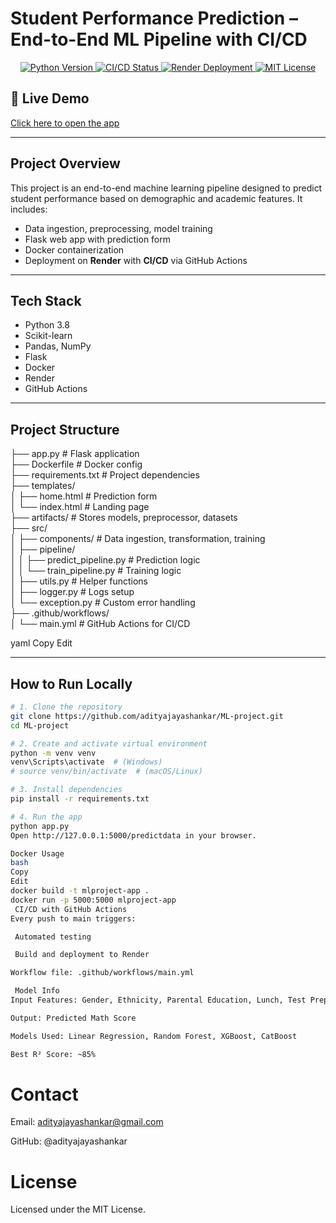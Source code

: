 #  Student Performance Prediction – End-to-End ML Pipeline with CI/CD

<p align="center">
  <a href="https://www.python.org/">
    <img src="https://img.shields.io/badge/Python-3.8-blue" alt="Python Version">
  </a>
  <a href="https://github.com/adityajayashankar/ML-project/actions/workflows/main.yml">
    <img src="https://github.com/adityajayashankar/ML-project/actions/workflows/main.yml/badge.svg" alt="CI/CD Status">
  </a>
  <a href="https://ml-project-with-deployment-z5u7.onrender.com">
    <img src="https://img.shields.io/badge/Deployed%20on-Render-success" alt="Render Deployment">
  </a>
  <a href="https://choosealicense.com/licenses/mit/">
    <img src="https://img.shields.io/badge/License-MIT-green" alt="MIT License">
  </a>
</p>


## 🚀 Live Demo

 [Click here to open the app](https://ml-project-with-deployment-z5u7.onrender.com)

---

## Project Overview

This project is an end-to-end machine learning pipeline designed to predict student performance based on demographic and academic features. It includes:

-  Data ingestion, preprocessing, model training
-  Flask web app with prediction form
-  Docker containerization
-  Deployment on **Render** with **CI/CD** via GitHub Actions

---

## Tech Stack

- Python 3.8
- Scikit-learn
- Pandas, NumPy
- Flask
- Docker
- Render
- GitHub Actions

---

## Project Structure

├── app.py # Flask application <br>
├── Dockerfile # Docker config <br>
├── requirements.txt # Project dependencies <br>
├── templates/ <br>
│ ├── home.html # Prediction form <br>
│ └── index.html # Landing page <br>
├── artifacts/ # Stores models, preprocessor, datasets <br>
├── src/ <br>
│ ├── components/ # Data ingestion, transformation, training <br>
│ ├── pipeline/ <br>
│ │ ├── predict_pipeline.py # Prediction logic <br>
│ │ └── train_pipeline.py # Training logic <br>
│ ├── utils.py # Helper functions <br>
│ ├── logger.py # Logs setup <br>
│ └── exception.py # Custom error handling <br>
├── .github/workflows/ <br>
│ └── main.yml # GitHub Actions for CI/CD <br>

yaml
Copy
Edit

---

## How to Run Locally

```bash
# 1. Clone the repository
git clone https://github.com/adityajayashankar/ML-project.git
cd ML-project

# 2. Create and activate virtual environment
python -m venv venv
venv\Scripts\activate  # (Windows)
# source venv/bin/activate  # (macOS/Linux)

# 3. Install dependencies
pip install -r requirements.txt

# 4. Run the app
python app.py
Open http://127.0.0.1:5000/predictdata in your browser.

Docker Usage
bash
Copy
Edit
docker build -t mlproject-app .
docker run -p 5000:5000 mlproject-app
 CI/CD with GitHub Actions
Every push to main triggers:

 Automated testing

 Build and deployment to Render

Workflow file: .github/workflows/main.yml

 Model Info
Input Features: Gender, Ethnicity, Parental Education, Lunch, Test Prep, Reading & Writing Scores

Output: Predicted Math Score

Models Used: Linear Regression, Random Forest, XGBoost, CatBoost

Best R² Score: ~85%
```
#  Contact
 Email: adityajayashankar@gmail.com

 GitHub: @adityajayashankar

#  License
Licensed under the MIT License.


  


